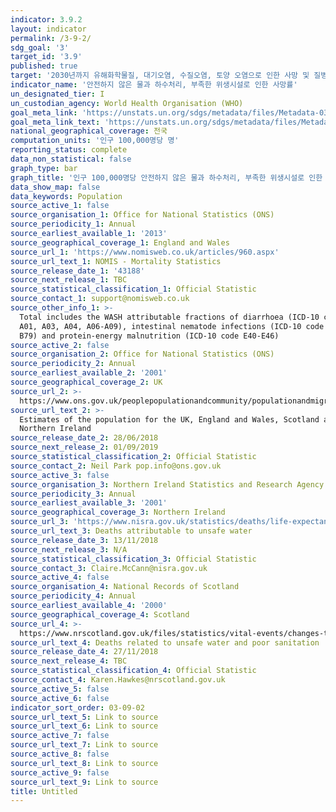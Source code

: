 ```yaml
---
indicator: 3.9.2
layout: indicator
permalink: /3-9-2/
sdg_goal: '3'
target_id: '3.9'
published: true
target: '2030년까지 유해화학물질, 대기오염, 수질오염, 토양 오염으로 인한 사망 및 질병 건수를 상당 수준으로 감소'
indicator_name: '안전하지 않은 물과 하수처리, 부족한 위생시설로 인한 사망률'
un_designated_tier: I
un_custodian_agency: World Health Organisation (WHO)
goal_meta_link: 'https://unstats.un.org/sdgs/metadata/files/Metadata-03-09-02.pdf'
goal_meta_link_text: 'https://unstats.un.org/sdgs/metadata/files/Metadata-03-09-02.pdf'
national_geographical_coverage: 전국
computation_units: '인구 100,000명당 명'
reporting_status: complete
data_non_statistical: false
graph_type: bar
graph_title: '인구 100,000명당 안전하지 않은 물과 하수처리, 부족한 위생시설로 인한 사망률'
data_show_map: false
data_keywords: Population
source_active_1: false
source_organisation_1: Office for National Statistics (ONS)
source_periodicity_1: Annual
source_earliest_available_1: '2013'
source_geographical_coverage_1: England and Wales
source_url_1: 'https://www.nomisweb.co.uk/articles/960.aspx'
source_url_text_1: NOMIS - Mortality Statistics
source_release_date_1: '43188'
source_next_release_1: TBC
source_statistical_classification_1: Official Statistic
source_contact_1: support@nomisweb.co.uk
source_other_info_1: >-
  Total includes the WASH attributable fractions of diarrhoea (ICD-10 code A00,
  A01, A03, A04, A06-A09), intestinal nematode infections (ICD-10 code B76- B77,
  B79) and protein-energy malnutrition (ICD-10 code E40-E46)
source_active_2: false
source_organisation_2: Office for National Statistics (ONS)
source_periodicity_2: Annual
source_earliest_available_2: '2001'
source_geographical_coverage_2: UK
source_url_2: >-
  https://www.ons.gov.uk/peoplepopulationandcommunity/populationandmigration/populationestimates/datasets/populationestimatesforukenglandandwalesscotlandandnorthernireland
source_url_text_2: >-
  Estimates of the population for the UK, England and Wales, Scotland and
  Northern Ireland
source_release_date_2: 28/06/2018
source_next_release_2: 01/09/2019
source_statistical_classification_2: Official Statistic
source_contact_2: Neil Park pop.info@ons.gov.uk
source_active_3: false
source_organisation_3: Northern Ireland Statistics and Research Agency (NISRA)
source_periodicity_3: Annual
source_earliest_available_3: '2001'
source_geographical_coverage_3: Northern Ireland
source_url_3: 'https://www.nisra.gov.uk/statistics/deaths/life-expectancy'
source_url_text_3: Deaths attributable to unsafe water
source_release_date_3: 13/11/2018
source_next_release_3: N/A
source_statistical_classification_3: Official Statistic
source_contact_3: Claire.McCann@nisra.gov.uk
source_active_4: false
source_organisation_4: National Records of Scotland
source_periodicity_4: Annual
source_earliest_available_4: '2000'
source_geographical_coverage_4: Scotland
source_url_4: >-
  https://www.nrscotland.gov.uk/files/statistics/vital-events/changes-to-coding-of-causes-of-death-between-2010-2011.pdf
source_url_text_4: Deaths related to unsafe water and poor sanitation
source_release_date_4: 27/11/2018
source_next_release_4: TBC
source_statistical_classification_4: Official Statistic
source_contact_4: Karen.Hawkes@nrscotland.gov.uk
source_active_5: false
source_active_6: false
indicator_sort_order: 03-09-02
source_url_text_5: Link to source
source_url_text_6: Link to source
source_active_7: false
source_url_text_7: Link to source
source_active_8: false
source_url_text_8: Link to source
source_active_9: false
source_url_text_9: Link to source
title: Untitled
---
```

